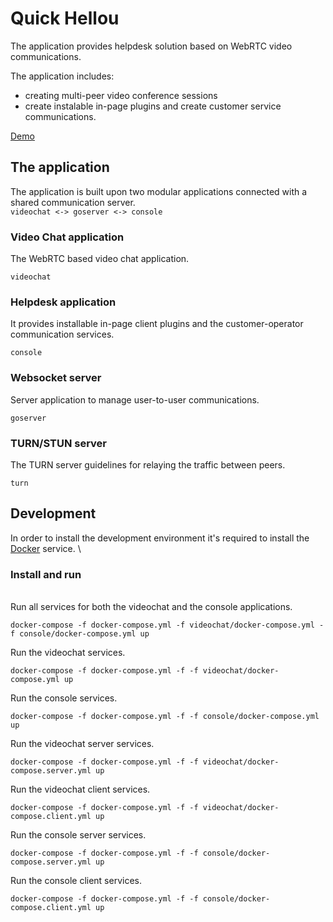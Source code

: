 # Quick Hellou

The application provides helpdesk solution based on WebRTC video communications.

The application includes:
* creating multi-peer video conference sessions
* create instalable in-page plugins and create customer service communications.

[Demo](https://www.quickhellou.com)
 
## The application

The application is built upon two modular applications connected with a shared communication server.  
``
videochat <-> goserver <-> console
``
### Video Chat application

The WebRTC based video chat application.

```
videochat
```

### Helpdesk application

It provides installable in-page client plugins and the customer-operator communication services.
```
console
```

### Websocket server

Server application to manage user-to-user communications.
```
goserver
```

### TURN/STUN server

The TURN server guidelines for relaying the traffic between peers.
```
turn
```


## Development

In order to install the development environment it's required to install the [Docker](https://www.docker.com/) service. 
\
### Install and run
\
Run all services for both the videochat and the console applications.
```
docker-compose -f docker-compose.yml -f videochat/docker-compose.yml -f console/docker-compose.yml up
```

Run the videochat services.
```
docker-compose -f docker-compose.yml -f -f videochat/docker-compose.yml up
```

Run the console services.
```
docker-compose -f docker-compose.yml -f -f console/docker-compose.yml up
```

Run the videochat server services.
```
docker-compose -f docker-compose.yml -f -f videochat/docker-compose.server.yml up
```

Run the videochat client services.
```
docker-compose -f docker-compose.yml -f -f videochat/docker-compose.client.yml up
```

Run the console server services.
```
docker-compose -f docker-compose.yml -f -f console/docker-compose.server.yml up
```

Run the console client services.
```
docker-compose -f docker-compose.yml -f -f console/docker-compose.client.yml up
```



